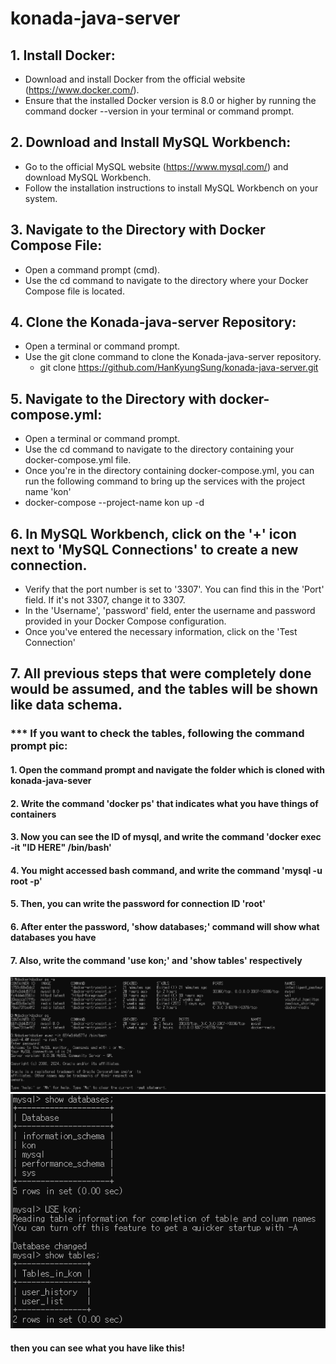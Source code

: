 # konada-java-server

## 1. Install Docker:
 * Download and install Docker from the official website (https://www.docker.com/).
 * Ensure that the installed Docker version is 8.0 or higher by running the command docker --version in your terminal or command prompt.

## 2. Download and Install MySQL Workbench:
 * Go to the official MySQL website (https://www.mysql.com/) and download MySQL Workbench.
 * Follow the installation instructions to install MySQL Workbench on your system.

## 3. Navigate to the Directory with Docker Compose File:
 * Open a command prompt (cmd).
 * Use the cd command to navigate to the directory where your Docker Compose file is located.

## 4. Clone the Konada-java-server Repository:
 * Open a terminal or command prompt.
 * Use the git clone command to clone the Konada-java-server repository.
    - git clone https://github.com/HanKyungSung/konada-java-server.git

## 5. Navigate to the Directory with docker-compose.yml:
 * Open a terminal or command prompt.
 * Use the cd command to navigate to the directory containing your docker-compose.yml file.
 * Once you're in the directory containing docker-compose.yml, you can run the following command 
 to bring up the services with the project name 'kon'
 * docker-compose --project-name kon up -d

 ## 6. In MySQL Workbench, click on the '+' icon next to 'MySQL Connections' to create a new connection.
  * Verify that the port number is set to '3307'. You can find this in the 'Port' field. If it's not 3307, change it to 3307.
  * In the 'Username', 'password' field, enter the username and password provided in your Docker Compose configuration.
  * Once you've entered the necessary information, click on the 'Test Connection'
  
 ## 7.  All previous steps that were completely done would be assumed, and the tables will be shown like data schema. 

 ### *** If you want to check the tables, following the command prompt pic:

  #### 1. Open the command prompt and navigate the folder which is cloned with konada-java-sever
  #### 2. Write the command 'docker ps' that indicates what you have things of containers
  #### 3. Now you can see the ID of mysql, and write the command 'docker exec -it "ID HERE" /bin/bash'
  #### 4. You might accessed bash command, and write the command 'mysql -u root -p'
  #### 5. Then, you can write the password for connection ID 'root'
  #### 6. After enter the password, 'show databases;' command will show what databases you have
  #### 7. Also, write the command 'use kon;' and 'show tables' respectively

  ![default](utils/images/1.png)
  ![default](utils/images/2.png)

  #### then you can see what you have like this!